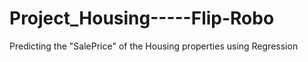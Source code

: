 # Project_Housing-----Flip-Robo
Predicting the "SalePrice" of the Housing properties using Regression
